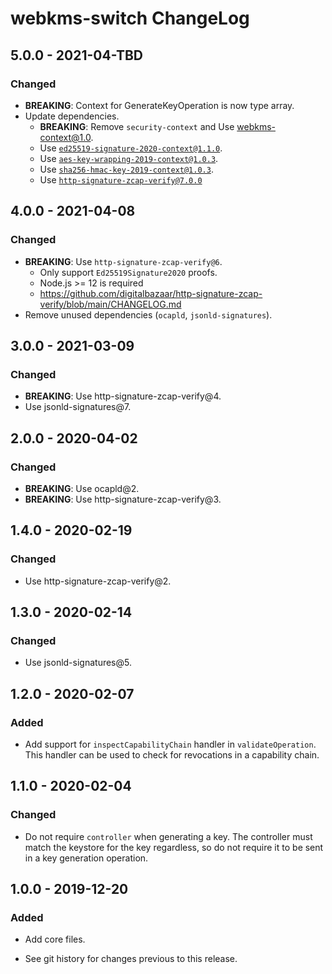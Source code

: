 # webkms-switch ChangeLog

## 5.0.0 - 2021-04-TBD

### Changed
- **BREAKING**: Context for GenerateKeyOperation is now type array.
- Update dependencies.
  - **BREAKING**: Remove `security-context` and Use [webkms-context@1.0](https://github.com/digitalbazaar/webkms-context/blob/main/CHANGELOG.md).
  - Use [`ed25519-signature-2020-context@1.1.0`](https://github.com/digitalbazaar/ed25519-signature-2020-context/blob/master/CHANGELOG.md).
  - Use [`aes-key-wrapping-2019-context@1.0.3`](https://github.com/digitalbazaar/aes-key-wrapping-2019-context/blob/main/CHANGELOG.md).
  - Use [`sha256-hmac-key-2019-context@1.0.3`](https://github.com/digitalbazaar/sha256-hmac-key-2019-context/blob/main/CHANGELOG.md).
  - Use [`http-signature-zcap-verify@7.0.0`](https://github.com/digitalbazaar/http-signature-zcap-verify/blob/main/CHANGELOG.md)

## 4.0.0 - 2021-04-08

### Changed
- **BREAKING**: Use `http-signature-zcap-verify@6`.
  - Only support `Ed25519Signature2020` proofs.
  - Node.js >= 12 is required
  - https://github.com/digitalbazaar/http-signature-zcap-verify/blob/main/CHANGELOG.md
- Remove unused dependencies (`ocapld`, `jsonld-signatures`).

## 3.0.0 - 2021-03-09

### Changed
- **BREAKING**: Use http-signature-zcap-verify@4.
- Use jsonld-signatures@7.

## 2.0.0 - 2020-04-02

### Changed
- **BREAKING**: Use ocapld@2.
- **BREAKING**: Use http-signature-zcap-verify@3.

## 1.4.0 - 2020-02-19

### Changed
- Use http-signature-zcap-verify@2.

## 1.3.0 - 2020-02-14

### Changed
- Use jsonld-signatures@5.

## 1.2.0 - 2020-02-07

### Added
- Add support for `inspectCapabilityChain` handler in `validateOperation`. This
  handler can be used to check for revocations in a capability chain.

## 1.1.0 - 2020-02-04

### Changed
- Do not require `controller` when generating a key. The controller
  must match the keystore for the key regardless, so do not require
  it to be sent in a key generation operation.

## 1.0.0 - 2019-12-20

### Added
- Add core files.

- See git history for changes previous to this release.
